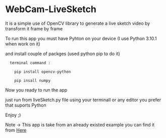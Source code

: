 # WebCam-LiveSketch
It is a simple use of OpenCV library to generate a live sketch video by transform it frame by frame

To run this app you must have Pyhton  on your device (I use Python 3.10.1 when work on it)

  and install couple of packges (used python pip to do it)

      terminal command :
      
        pip install opencv-python
        
        pip insall numpy
        
Now you ready to run the app

  just run from liveSketch.py file using your terminall or any editor you prefer that suports Python
  
Enjoy ;)


Note -> This app is take from an already existed example you can find it from <a href='https://www.askpython.com/python/examples/sketch-using-webcam'>Here</a>
